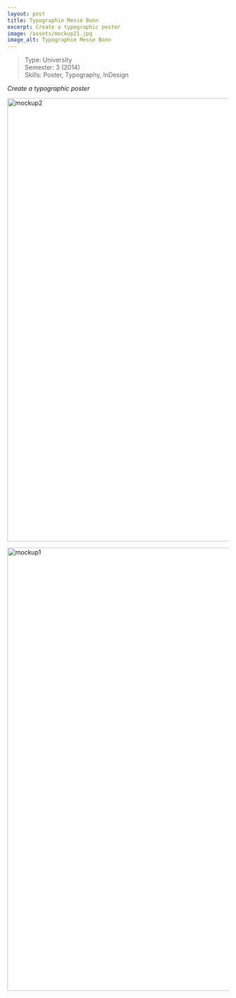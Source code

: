 ```yaml
---
layout: post
title: Typographie Messe Bonn
excerpt: Create a typographic poster
image: /assets/mockup21.jpg
image_alt: Typographie Messe Bonn
---
```


<blockquote>Type: University<br />
Semester: 3 (2014)<br />
Skills: Poster, Typography, InDesign</p></blockquote>
<p><em>Create a typographic poster</em></p>
<p><a href="http://blog.thibaultjanbeyer.com/wp-content/uploads/2015/03/mockup21.jpg"><img class="alignnone wp-image-1250 size-large" src="{{ site.baseurl }}/assets/mockup21-821x1024.jpg" alt="mockup2" width="809" height="1009" /></a></p>
<p><a href="http://blog.thibaultjanbeyer.com/wp-content/uploads/2015/03/mockup1.jpg"><img class="alignnone wp-image-1249 size-large" src="{{ site.baseurl }}/assets/mockup1-821x1024.jpg" alt="mockup1" width="809" height="1009" /></a></p>
